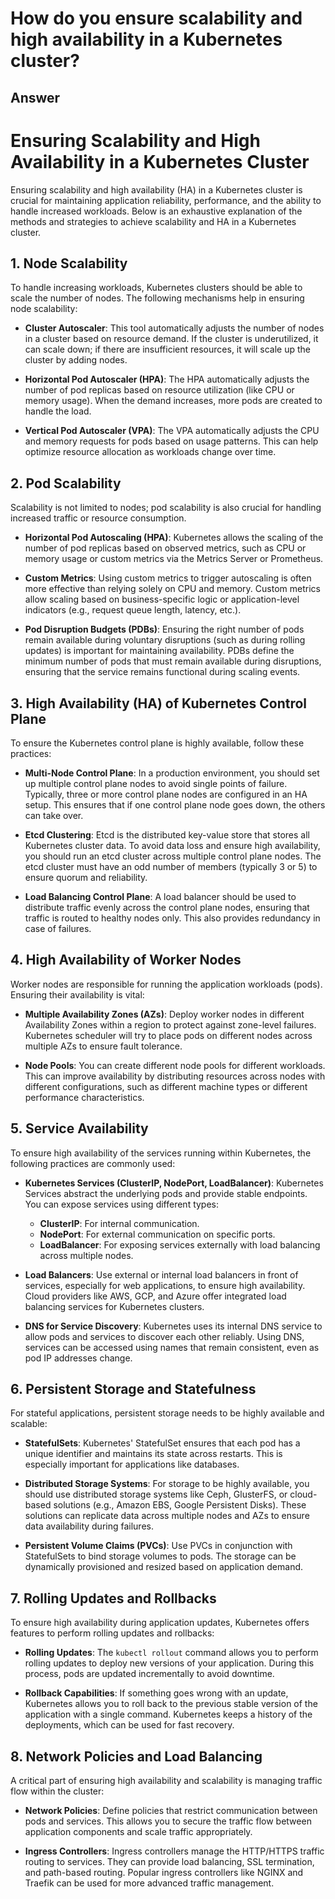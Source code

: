# How do you ensure scalability and high availability in a Kubernetes cluster?

## Answer

# Ensuring Scalability and High Availability in a Kubernetes Cluster

Ensuring scalability and high availability (HA) in a Kubernetes cluster is crucial for maintaining application reliability, performance, and the ability to handle increased workloads. Below is an exhaustive explanation of the methods and strategies to achieve scalability and HA in a Kubernetes cluster.

## 1. Node Scalability

To handle increasing workloads, Kubernetes clusters should be able to scale the number of nodes. The following mechanisms help in ensuring node scalability:

- **Cluster Autoscaler**: This tool automatically adjusts the number of nodes in a cluster based on resource demand. If the cluster is underutilized, it can scale down; if there are insufficient resources, it will scale up the cluster by adding nodes.

- **Horizontal Pod Autoscaler (HPA)**: The HPA automatically adjusts the number of pod replicas based on resource utilization (like CPU or memory usage). When the demand increases, more pods are created to handle the load.

- **Vertical Pod Autoscaler (VPA)**: The VPA automatically adjusts the CPU and memory requests for pods based on usage patterns. This can help optimize resource allocation as workloads change over time.

## 2. Pod Scalability

Scalability is not limited to nodes; pod scalability is also crucial for handling increased traffic or resource consumption.

- **Horizontal Pod Autoscaling (HPA)**: Kubernetes allows the scaling of the number of pod replicas based on observed metrics, such as CPU or memory usage or custom metrics via the Metrics Server or Prometheus.

- **Custom Metrics**: Using custom metrics to trigger autoscaling is often more effective than relying solely on CPU and memory. Custom metrics allow scaling based on business-specific logic or application-level indicators (e.g., request queue length, latency, etc.).

- **Pod Disruption Budgets (PDBs)**: Ensuring the right number of pods remain available during voluntary disruptions (such as during rolling updates) is important for maintaining availability. PDBs define the minimum number of pods that must remain available during disruptions, ensuring that the service remains functional during scaling events.

## 3. High Availability (HA) of Kubernetes Control Plane

To ensure the Kubernetes control plane is highly available, follow these practices:

- **Multi-Node Control Plane**: In a production environment, you should set up multiple control plane nodes to avoid single points of failure. Typically, three or more control plane nodes are configured in an HA setup. This ensures that if one control plane node goes down, the others can take over.

- **Etcd Clustering**: Etcd is the distributed key-value store that stores all Kubernetes cluster data. To avoid data loss and ensure high availability, you should run an etcd cluster across multiple control plane nodes. The etcd cluster must have an odd number of members (typically 3 or 5) to ensure quorum and reliability.

- **Load Balancing Control Plane**: A load balancer should be used to distribute traffic evenly across the control plane nodes, ensuring that traffic is routed to healthy nodes only. This also provides redundancy in case of failures.

## 4. High Availability of Worker Nodes

Worker nodes are responsible for running the application workloads (pods). Ensuring their availability is vital:

- **Multiple Availability Zones (AZs)**: Deploy worker nodes in different Availability Zones within a region to protect against zone-level failures. Kubernetes scheduler will try to place pods on different nodes across multiple AZs to ensure fault tolerance.

- **Node Pools**: You can create different node pools for different workloads. This can improve availability by distributing resources across nodes with different configurations, such as different machine types or different performance characteristics.

## 5. Service Availability

To ensure high availability of the services running within Kubernetes, the following practices are commonly used:

- **Kubernetes Services (ClusterIP, NodePort, LoadBalancer)**: Kubernetes Services abstract the underlying pods and provide stable endpoints. You can expose services using different types:

  - **ClusterIP**: For internal communication.
  - **NodePort**: For external communication on specific ports.
  - **LoadBalancer**: For exposing services externally with load balancing across multiple nodes.

- **Load Balancers**: Use external or internal load balancers in front of services, especially for web applications, to ensure high availability. Cloud providers like AWS, GCP, and Azure offer integrated load balancing services for Kubernetes clusters.

- **DNS for Service Discovery**: Kubernetes uses its internal DNS service to allow pods and services to discover each other reliably. Using DNS, services can be accessed using names that remain consistent, even as pod IP addresses change.

## 6. Persistent Storage and Statefulness

For stateful applications, persistent storage needs to be highly available and scalable:

- **StatefulSets**: Kubernetes' StatefulSet ensures that each pod has a unique identifier and maintains its state across restarts. This is especially important for applications like databases.

- **Distributed Storage Systems**: For storage to be highly available, you should use distributed storage systems like Ceph, GlusterFS, or cloud-based solutions (e.g., Amazon EBS, Google Persistent Disks). These solutions can replicate data across multiple nodes and AZs to ensure data availability during failures.

- **Persistent Volume Claims (PVCs)**: Use PVCs in conjunction with StatefulSets to bind storage volumes to pods. The storage can be dynamically provisioned and resized based on application demand.

## 7. Rolling Updates and Rollbacks

To ensure high availability during application updates, Kubernetes offers features to perform rolling updates and rollbacks:

- **Rolling Updates**: The `kubectl rollout` command allows you to perform rolling updates to deploy new versions of your application. During this process, pods are updated incrementally to avoid downtime.

- **Rollback Capabilities**: If something goes wrong with an update, Kubernetes allows you to roll back to the previous stable version of the application with a single command. Kubernetes keeps a history of the deployments, which can be used for fast recovery.

## 8. Network Policies and Load Balancing

A critical part of ensuring high availability and scalability is managing traffic flow within the cluster:

- **Network Policies**: Define policies that restrict communication between pods and services. This allows you to secure the traffic flow between application components and scale traffic appropriately.

- **Ingress Controllers**: Ingress controllers manage the HTTP/HTTPS traffic routing to services. They can provide load balancing, SSL termination, and path-based routing. Popular ingress controllers like NGINX and Traefik can be used for more advanced traffic management.
